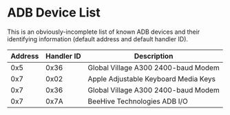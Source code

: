 # ADB Device List

This is an obviously-incomplete list of known ADB devices and their identifying information (default address and default handler ID).

| Address | Handler ID | Description                          |
| ------- | ---------- | ------------------------------------ |
| 0x5     | 0x36       | Global Village A300 2400-baud Modem  |
| 0x7     | 0x02       | Apple Adjustable Keyboard Media Keys |
| 0x7     | 0x36       | Global Village A300 2400-baud Modem  |
| 0x7     | 0x7A       | BeeHive Technologies ADB I/O         |
